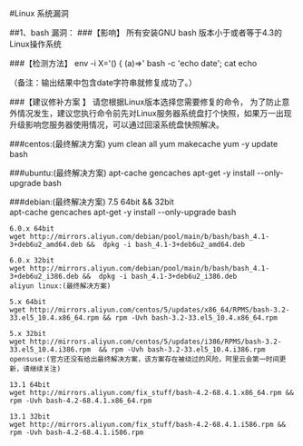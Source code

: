 
#Linux 系统漏洞


##1、bash 漏洞：
###【影响】
所有安装GNU bash 版本小于或者等于4.3的Linux操作系统

###【检测方法】
env -i  X='() { (a)=>\' bash -c 'echo date'; cat echo


（备注：输出结果中包含date字符串就修复成功了。）

###【建议修补方案 】
请您根据Linux版本选择您需要修复的命令， 为了防止意外情况发生，建议您执行命令前先对Linux服务器系统盘打个快照，如果万一出现升级影响您服务器使用情况，可以通过回滚系统盘快照解决。

###centos:(最终解决方案) 
	yum clean all 
	yum makecache 
	yum -y update bash  

###ubuntu:(最终解决方案) 
	apt-cache gencaches 
	apt-get -y install --only-upgrade bash  

###debian:(最终解决方案) 
	7.5  64bit && 32bit  
	apt-cache gencaches 
	apt-get -y install --only-upgrade bash  
	
	6.0.x 64bit  
	wget http://mirrors.aliyun.com/debian/pool/main/b/bash/bash_4.1-3+deb6u2_amd64.deb &&  dpkg -i bash_4.1-3+deb6u2_amd64.deb  
	
	6.0.x 32bit  
	wget http://mirrors.aliyun.com/debian/pool/main/b/bash/bash_4.1-3+deb6u2_i386.deb &&  dpkg -i bash_4.1-3+deb6u2_i386.deb 
	aliyun linux:(最终解决方案) 
	
	5.x 64bit  
	wget http://mirrors.aliyun.com/centos/5/updates/x86_64/RPMS/bash-3.2-33.el5_10.4.x86_64.rpm && rpm -Uvh bash-3.2-33.el5_10.4.x86_64.rpm  
	
	5.x 32bit  
	wget http://mirrors.aliyun.com/centos/5/updates/i386/RPMS/bash-3.2-33.el5_10.4.i386.rpm  && rpm -Uvh bash-3.2-33.el5_10.4.i386.rpm  
	opensuse:(官方还没有给出最终解决方案，该方案存在被绕过的风险，阿里云会第一时间更新，请继续关注) 
	
	13.1 64bit 
	wget http://mirrors.aliyun.com/fix_stuff/bash-4.2-68.4.1.x86_64.rpm && rpm -Uvh bash-4.2-68.4.1.x86_64.rpm 
	
	13.1 32bit 
	wget http://mirrors.aliyun.com/fix_stuff/bash-4.2-68.4.1.i586.rpm && rpm -Uvh bash-4.2-68.4.1.i586.rpm 
